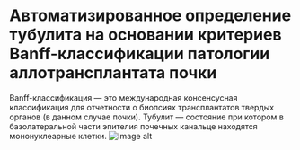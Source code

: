 # Автоматизированное определение тубулита на основании критериев Banff-классификации патологии аллотрансплантата почки

Banff-классификация — это международная консенсусная классификация для отчетности о биопсиях трансплантатов твердых органов (в данном случае почки).
Тубулит —  состояние при котором в базолатеральной части эпителия почечных канальце находятся мононуклеарные клетки.
![Image alt]([https://github.com/{username}/{repository}/raw/{branch}/{path}/image.png](https://github.com/Rinengen/Segmentations_and_detections_Tubulitis/blob/main/Visualisation/Snapshot_240624182348.png))

